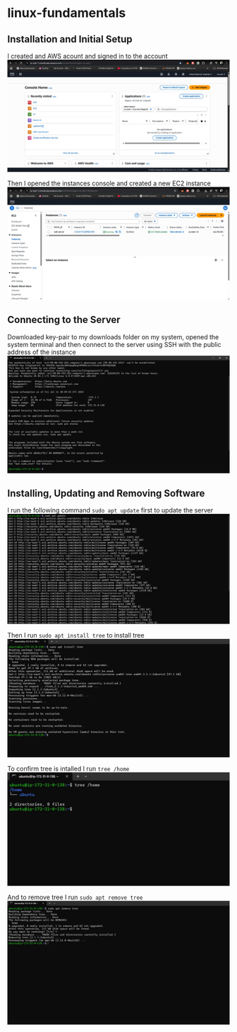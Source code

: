 # linux-fundamentals
## Installation and Initial Setup
I created and AWS acount and signed in to the account
![aws console](./img/1.jpg)

Then I opened the instances console and created a new EC2 instance
![ec2](./img/2.jpg)

## Connecting to the Server
Downloaded key-pair to my downloads folder on my system, opened the system terminal and then connect to the server using SSH with the public address of the instance
![ssh](./img/3.jpg)

## Installing, Updating and Removing Software
I run the following command `sudo apt update` first to update the server
![update](./img/4.jpg)

Then I run `sudo apt install tree` to install tree
![tree](./img/5.jpg)

To confirm tree is intalled I run `tree /home`
![tree](./img/6.jpg)

And to remove tree I run `sudo apt remove tree`
![remove](./img/7.jpg)